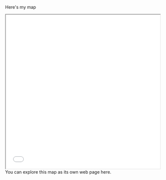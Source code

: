 Here's my map

<iframe src="surfmap.html" height="500" width="500"></iframe>
You can explore this map as its own web page here.
